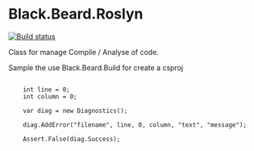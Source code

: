 # Black.Beard.Roslyn

[![Build status](https://ci.appveyor.com/api/projects/status/2r6ucvo29ywpvdc8?svg=true)](https://ci.appveyor.com/project/gaelgael5/black-beard-roslyn)

Class for manage Compile / Analyse of code.

Sample the use Black.Beard.Build for create a csproj
```CSHARP

    int line = 0;
    int column = 0;
    
    var diag = new Diagnostics();
    
    diag.AddError("filename", line, 0, column, "text", "message");
    
    Assert.False(diag.Success);

```
